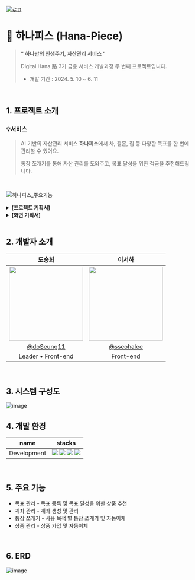 ![로고](https://github.com/HanaPiece/hana-piece-client/assets/74031550/60ce9e03-bfe9-4790-9e73-206af60ef210)

# 🏦 하나피스  (Hana-Piece)


  > **" 하나만의 인생주기, 자산관리 서비스 "** 
  >
  > Digital Hana 路 3기 금융 서비스 개발과정 두 번째 프로젝트입니다.
  > + 개발 기간 : 2024. 5. 10  ~ 6. 11

<br />

## 1. 프로젝트 소개
### 💡서비스
> AI 기반의 자산관리 서비스 **하나피스**에서 차, 결혼, 집 등 다양한 목표를 한 번에 관리할 수 있어요.
> 
> 통장 쪼개기를 통해 자산 관리를 도와주고, 목표 달성을 위한 적금을 추천해드립니다.
<br />

![하나피스_주요기능](https://github.com/HanaPiece/hana-piece-client/assets/74031550/9a5d8356-8a0d-4361-98d9-ccf0065d17c4)


<details>
  <summary><strong>[프로젝트 기획서]</strong></summary>
  <div markdown="1">
    <a href="https://github.com/user-attachments/files/15784531/_.pdf" download="하나피스_프로젝트_기획서.pdf">하나피스_프로젝트_기획서 다운로드</a>
  </div>
</details>
<details>
  <summary><strong>[화면 기획서]</strong></summary>
  <div markdown="1">
    <a href="https://github.com/user-attachments/files/15784544/_.pdf" download="하나피스_화면기획서.pdf">화면기획서 다운로드</a> 
  </div>
</details>

 

<br>

## 2. 개발자 소개
| **도승희** | **이서하** |
|:---:|:---:|
|<img src="https://github.com/HanaPiece/hana-piece-client/assets/74031550/25faae5a-8a4e-4836-b45c-6797ce29a944" style="width:200px;" />|<img src="https://github.com/HanaPiece/hana-piece-client/assets/74031550/82f21cec-9fb7-4179-82c7-673d097c95b8" style="width:200px;" />|
|[@doSeung11](https://github.com/doSeung11)|[@sseohalee](https://github.com/sseohalee)|
|Leader • Front-end|Front-end|
<br>

## 3. 시스템 구성도  
![image](https://github.com/HanaPiece/hana-piece-server/assets/31121731/c1675b1b-074a-4343-913a-1be0093a42b4)  

## 4. 개발 환경
| name | stacks |
|:---:|:---:|
|Development|<img src="https://img.shields.io/badge/vite-%23646CFF.svg?style=for-the-badge&logo=vite&logoColor=white"/> <img src="https://img.shields.io/badge/Typescript-3178C6?style=for-the-badge&logo=Typescript&logoColor=white"/> <img src="https://img.shields.io/badge/react%2018.2.66-61B6D4?style=for-the-badge&logo=react&logoColor=white"> <img src="https://img.shields.io/badge/Tailwind CSS-06B6D4?style=for-the-badge&logo=Tailwind CSS&logoColor=white"/>|

<br>

## 5. 주요 기능
- 목표 관리 - 목표 등록 및 목표 달성을 위한 상품 추천
- 계좌 관리 - 계좌 생성 및 관리
- 통장 쪼개기 - 사용 목적 별 통장 쪼개기 및 자동이체
- 상품 관리 - 상품 가입 및 자동이체

<br>

## 6. ERD
![image](https://github.com/HanaPiece/hana-piece-server/assets/31121731/1b318b10-e775-4dbc-af9d-0e18b962b5b1)

